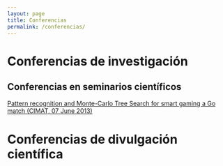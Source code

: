 ```yaml
---
layout: page
title: Conferencias
permalink: /conferencias/
---
```


Conferencias de investigación
===============================

Conferencias en seminarios científicos
--------------------------------------

[Pattern recognition and Monte-Carlo Tree Search for smart gaming a Go match (CIMAT, 07 June 2013)](https://www.cimat.mx/es/seminarios_ciencias_de_la_computacion)

Conferencias de divulgación científica
======================================

